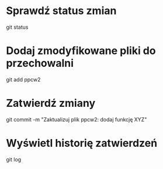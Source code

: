 # Sprawdź status zmian
git status

# Dodaj zmodyfikowane pliki do przechowalni
git add ppcw2

# Zatwierdź zmiany
git commit -m "Zaktualizuj plik ppcw2: dodaj funkcję XYZ"

# Wyświetl historię zatwierdzeń
git log
